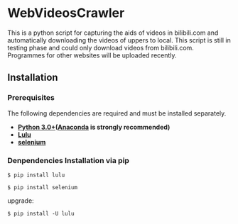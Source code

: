 # WebVideosCrawler

This is a python script for capturing the aids of videos in bilibili.com and automatically downloading the videos of uppers to local. This script is still in testing phase and could only download videos from bilibili.com. Programmes for other websites will be uploaded recently.

## Installation
### Prerequisites

The following dependencies are required and must be installed separately.

* **[Python 3.0+](https://www.python.org/downloads/)([Anaconda](https://www.anaconda.com/download/) is strongly recommended)**
* **[Lulu](https://github.com/iawia002/Lulu)**
* **[selenium](https://www.seleniumhq.org/)**

### Denpendencies Installation via pip

    $ pip install lulu
    
    $ pip install selenium
    
upgrade:
    
    $ pip install -U lulu
    
    
    
    

